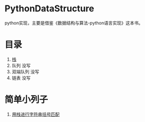 # PythonDataStructure
python实现，主要是借鉴《数据结构与算法-python语言实现》这本书。
# 目录
1. [栈](https://github.com/unlili/PythonDataStructure/blob/master/stack.py) 
2. 队列  没写
3. 双端队列  没写
4. 链表  没写

# 简单小列子
1. [用栈进行字符串括号匹配](https://github.com/unlili/PythonDataStructure/blob/master/stack_test.py)


